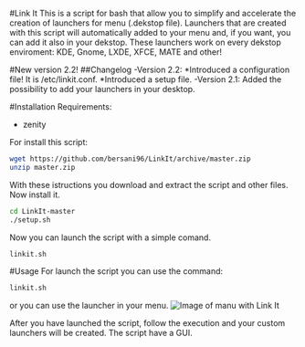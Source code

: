 #Link It
This is a script for bash that allow you to simplify and accelerate the creation of launchers for menu (.dekstop file). 
Launchers that are created with this script will automatically added to your menu and, if you want, you can add it also in your dekstop. These launchers work on every dekstop enviroment: KDE, Gnome, LXDE, XFCE, MATE and other! 

#New version 2.2!
##Changelog
-Version 2.2: 
	*Introduced a configuration file! It is /etc/linkit.conf.
	*Introduced a setup file.
-Version 2.1: Added the possibility to add your launchers in your desktop.

#Installation
Requirements:
- zenity

For install this script:
```sh
wget https://github.com/bersani96/LinkIt/archive/master.zip
unzip master.zip
```
With these istructions you download and extract the script and other files. Now install it.
```sh
cd LinkIt-master
./setup.sh
```
Now you can launch the script with a simple comand.
```sh
linkit.sh
```

#Usage
For launch the script you can use the command:
```sh
linkit.sh
```
or you can use the launcher in your menu. 
![Image of manu with Link It](http://sonnino1aquile.altervista.org/file/linkit-menu.png)

After you have launched the script, follow the execution and your custom launchers will be created.
The script have a GUI.

